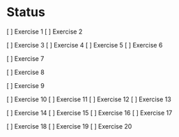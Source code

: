 # Status

[ ] Exercise 1
[ ] Exercise 2

[ ] Exercise 3
[ ] Exercise 4
[ ] Exercise 5
[ ] Exercise 6

[ ] Exercise 7

[ ] Exercise 8

[ ] Exercise 9

[ ] Exercise 10
[ ] Exercise 11
[ ] Exercise 12
[ ] Exercise 13

[ ] Exercise 14
[ ] Exercise 15
[ ] Exercise 16
[ ] Exercise 17

[ ] Exercise 18
[ ] Exercise 19
[ ] Exercise 20
